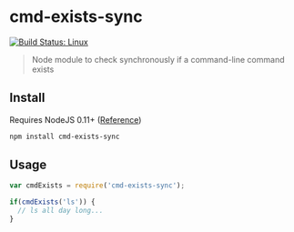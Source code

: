 # cmd-exists-sync

[![Build Status: Linux](https://travis-ci.org/mrzmyr/cmd-exists-sync.svg?branch=master)](https://travis-ci.org/mrzmyr/cmd-exists-sync)

> Node module to check synchronously if a command-line command exists

## Install

Requires NodeJS 0.11+ ([Reference](https://github.com/nodejs/node/blob/master/CHANGELOG.md#20140311-version-01112-unstable))

```bash
npm install cmd-exists-sync
```

## Usage

```js
var cmdExists = require('cmd-exists-sync');

if(cmdExists('ls')) {
  // ls all day long...
}
```